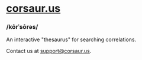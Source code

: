 # [corsaur.us](https://corsaur.us/)
### /kôrˈsôrəs/
An interactive "thesaurus" for searching correlations. 

Contact us at <support@corsaur.us>.
